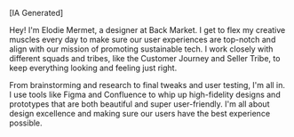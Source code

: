 [IA Generated]

Hey! I'm Elodie Mermet, a designer at Back Market. I get to flex my creative muscles every day to make sure our user experiences are top-notch and align with our mission of promoting sustainable tech. I work closely with different squads and tribes, like the Customer Journey and Seller Tribe, to keep everything looking and feeling just right.

From brainstorming and research to final tweaks and user testing, I'm all in. I use tools like Figma and Confluence to whip up high-fidelity designs and prototypes that are both beautiful and super user-friendly. I'm all about design excellence and making sure our users have the best experience possible.